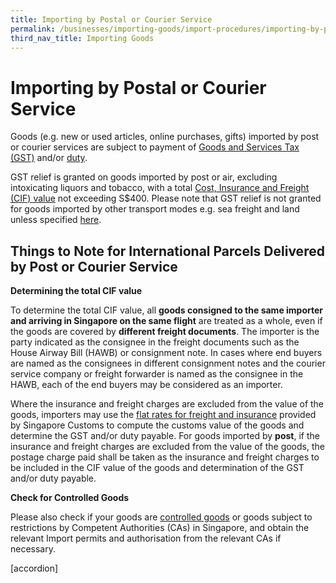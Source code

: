```yaml
---
title: Importing by Postal or Courier Service
permalink: /businesses/importing-goods/import-procedures/importing-by-post-or-courier-service
third_nav_title: Importing Goods
---
```

# Importing by Postal or Courier Service

Goods (e.g. new or used articles, online purchases, gifts) imported by post or courier services are subject to payment of [Goods and Services Tax (GST)](https://www.customs.gov.sg/businesses/valuation-duties-taxes--fees/goods-and-services-tax-gst)  and/or  [duty](https://www.customs.gov.sg/businesses/valuation-duties-taxes--fees/duties-and-dutiable-goods).

GST relief is granted on goods imported by post or air, excluding intoxicating liquors and tobacco, with a total  [Cost, Insurance and Freight (CIF) value](https://www.customs.gov.sg/businesses/valuation-duties-taxes--fees/establishing-customs-value-for-imports/establishing-the-customs-value#CIF) not exceeding S$400.  Please note that GST relief is not granted for goods imported by other transport modes e.g. sea freight and land unless specified  [here](https://www.customs.gov.sg/businesses/importing-goods/quick-guide-for-importers).

## **Things to Note for International Parcels Delivered by Post or Courier Service**

**Determining the total CIF value**

To determine the total CIF value, all **goods consigned to the same importer and arriving in Singapore on the same flight** are treated as a whole, even if the goods are covered by **different freight documents**. The importer is the party indicated as the consignee in the freight documents such as the House Airway Bill (HAWB) or consignment note. In cases where end buyers are named as the consignees in different consignment notes and the courier service company or freight forwarder is named as the consignee in the HAWB, each of the end buyers may be considered as an importer.

Where the insurance and freight charges are excluded from the value of the goods, importers may use the  [flat rates for freight and insurance](https://www.customs.gov.sg/businesses/valuation-duties-taxes--fees/establishing-customs-value-for-imports/flat-rates-for-freight-and-insurance)  provided by Singapore Customs to compute the customs value of the goods and determine the GST and/or duty payable. For goods imported by **post**, if the insurance and freight charges are excluded from the value of the goods, the postage charge paid shall be taken as the insurance and freight charges to be included in the CIF value of the goods and determination of the GST and/or duty payable.

**Check for Controlled Goods**

Please also check if your goods are  [controlled goods](https://www.customs.gov.sg/businesses/importing-goods/controlled-and-prohibited-goods-for-import)  or goods subject to restrictions by Competent Authorities (CAs) in Singapore, and obtain the relevant Import permits and authorisation from the relevant CAs if necessary.

[accordion]
